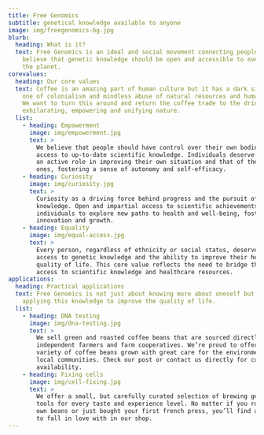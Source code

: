 ```yaml
---
title: Free Genomics
subtitle: genetical knowledge available to anyone
image: img/freegenomics-bg.jpg
blurb:
  heading: What is it?
  text: Free Genomics is an ideal and social movement connecting people who
    believe that genetic knowledge should be open and accessible to everyone on
    the planet.
corevalues:
  heading: Our core values
  text: Coffee is an amazing part of human culture but it has a dark side too –
    one of colonialism and mindless abuse of natural resources and human lives.
    We want to turn this around and return the coffee trade to the drink’s
    exhilarating, empowering and unifying nature.
  list:
    - heading: Empowerment
      image: img/empowerment.jpg
      text: >
        We believe that people should have control over their own bodies and
        access to up-to-date scientific knowledge. Individuals deserve of taking
        an active role in improving their own situation and that of their loved
        ones, fostering a sense of autonomy and self-efficacy.
    - heading: Curiosity
      image: img/curiosity.jpg
      text: >
        Curiosity as a driving force behind progress and the pursuit of
        knowledge. Open and impartial access to scientific achievements allows
        individuals to explore new paths to health and well-being, fostering
        innovation and growth.
    - heading: Equality
      image: img/equal-access.jpg
      text: >
        Every person, regardless of ethnicity or social status, deserves equal
        access to genetic knowledge and the ability to improve their health and
        quality of life. This core value reflects the need to bridge the gap in
        access to scientific knowledge and healthcare resources.
applications:
  heading: Practical applications
  text: Free Genomics is not just about knowing more about oneself but also about
    applying this knowledge to improve the quality of life.
  list:
    - heading: DNA testing
      image: img/dna-testing.jpg
      text: >
        We sell green and roasted coffee beans that are sourced directly from
        independent farmers and farm cooperatives. We’re proud to offer a
        variety of coffee beans grown with great care for the environment and
        local communities. Check our post or contact us directly for current
        availability.
    - heading: Fixing cells
      image: img/cell-fixing.jpg
      text: >
        We offer a small, but carefully curated selection of brewing gear and
        tools for every taste and experience level. No matter if you roast your
        own beans or just bought your first french press, you’ll find a gadget
        to fall in love with in our shop.
---
```

